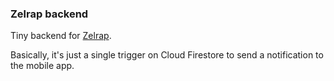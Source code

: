 ### Zelrap backend

Tiny backend for [Zelrap](https://github.com/bartekpacia/zelrap).

Basically, it's just a single trigger on Cloud Firestore to send a notification to the mobile app.
